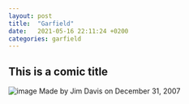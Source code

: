```yaml
---
layout: post
title:  "Garfield"
date:   2021-05-16 22:11:24 +0200
categories: garfield
---
```


## This is a comic title 
![image](https://upload.wikimedia.org/wikipedia/en/thumb/b/bc/Garfield_the_Cat.svg/1200px-Garfield_the_Cat.svg.png)
Made by Jim Davis on December 31, 2007